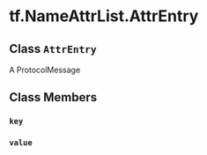 <div itemscope itemtype="http://developers.google.com/ReferenceObject">
<meta itemprop="name" content="tf.NameAttrList.AttrEntry" />
<meta itemprop="path" content="Stable" />
<meta itemprop="property" content="key"/>
<meta itemprop="property" content="value"/>
</div>

# tf.NameAttrList.AttrEntry

## Class `AttrEntry`



A ProtocolMessage

## Class Members

<h3 id="key"><code>key</code></h3>

<h3 id="value"><code>value</code></h3>


